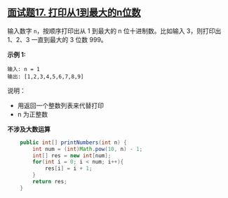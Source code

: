 ## [面试题17. 打印从1到最大的n位数](https://leetcode-cn.com/problems/da-yin-cong-1dao-zui-da-de-nwei-shu-lcof/)

输入数字 `n`，按顺序打印出从 1 到最大的 n 位十进制数。比如输入 3，则打印出 1、2、3 一直到最大的 3 位数 999。

**示例 1:**

```
输入: n = 1
输出: [1,2,3,4,5,6,7,8,9]
```

说明：

- 用返回一个整数列表来代替打印
- n 为正整数

**不涉及大数运算**

```java
    public int[] printNumbers(int n) {
        int num = (int)Math.pow(10, n) - 1;
        int[] res = new int[num];
        for(int i = 0; i < num; i++){
            res[i] = i + 1;
        }
        return res;
    }
```

